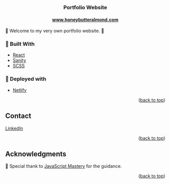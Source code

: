 <!-- PROJECT LOGO -->
<br />
<div align="center" background-color="white">
<!--   <a href="https://honeybutteralmond.netlify.app/">
    <img src="./frontend_react/src/assets/name-logo.png" alt="Logo" width="250" height="80">
  </a> -->

  <h3 align="center">Portfolio Website</h3>
  <h4 align="center"><a href="https://www.honeybutteralmond.com">www.honeybutteralmond.com</a></h4>

</div>

🎊 Welcome to my very own portfolio website. 🎊


### 🔧 Built With

* [React](https://reactjs.org/)
* [Sanity](https://www.sanity.io/)
* [SCSS](https://sass-lang.com/)

### 📢 Deployed with

* [Netlify](https://www.netlify.com/)

<p align="right">(<a href="#top">back to top</a>)</p>


<!-- CONTACT -->
## Contact

[LinkedIn](https://www.linkedin.com/in/patrick-lee-/) 

<p align="right">(<a href="#top">back to top</a>)</p>



<!-- ACKNOWLEDGMENTS -->
## Acknowledgments

🌟 Special thank to [JavaScript Mastery](https://www.youtube.com/channel/UCmXmlB4-HJytD7wek0Uo97A) for the guidance.


<p align="right">(<a href="#top">back to top</a>)</p>
